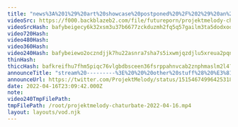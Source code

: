 ```yaml
---
title: "news%3A%201%29%20art%20showcase%20postponed%20%2F%202%29%20an%20etsy%20item%20arrived"
videoSrc: https://f000.backblazeb2.com/file/futureporn/projektmelody-chaturbate-2022-04-16.mp4
videoSrcHash: bafybeigecy6k32xsm3u37b6677zckduzmh2fq5q57gailm3ta5dodxoqla?filename=projektmelody-chaturbate-20220416T230942Z-source.mp4
video720Hash: 
video480Hash: 
video360Hash: 
video240Hash: bafybeiewo2oczndjjk7hu22asnra7sha7s5ixwmjqzdjlu5xreua2pqn2y?filename=projektmelody-chaturbate-20220416T230942Z-240p.mp4
thinHash: 
thiccHash: bafkreifhu7fhm5piqc76vlgbdbsceen36fsrppahnvcab2znphmaslm2l4?filename=20220416T230942Z-thicc.jpg
announceTitle: "stream%20---------%3E%20%20%20other%20stuff%28%20%E3%81%A4%20%E2%97%95o%E2%97%95%20%29%E3%81%A4"
announceUrl: https://twitter.com/ProjektMelody/status/1515467499642531845
date: 2022-04-16T23:09:42.000Z
note: 
video240TmpFilePath: 
tmpFilePath: /root/projektmelody-chaturbate-2022-04-16.mp4
layout: layouts/vod.njk
---
```

